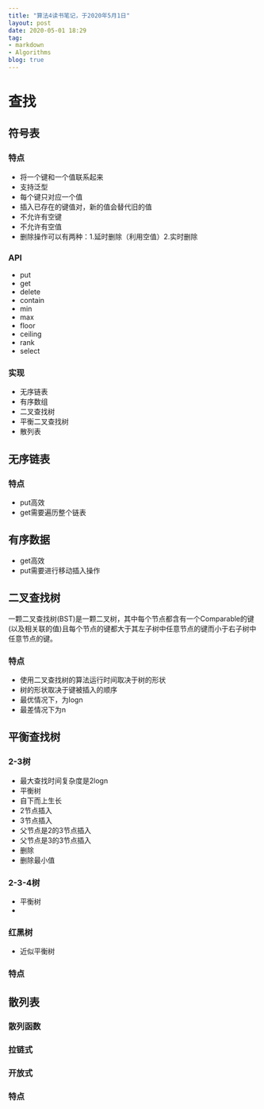 ```yaml
---
title: "算法4读书笔记，于2020年5月1日"
layout: post
date: 2020-05-01 18:29
tag:
- markdown
- Algorithms
blog: true
---
```


# 查找

## 符号表

### 特点

* 将一个键和一个值联系起来
* 支持泛型
* 每个键只对应一个值
* 插入已存在的键值对，新的值会替代旧的值
* 不允许有空键
* 不允许有空值
* 删除操作可以有两种：1.延时删除（利用空值）2.实时删除

### API

* put
* get
* delete
* contain
* min
* max
* floor
* ceiling
* rank
* select

### 实现

* 无序链表
* 有序数组
* 二叉查找树
* 平衡二叉查找树
* 散列表
    
## 无序链表
### 特点
* put高效
* get需要遍历整个链表

## 有序数据
* get高效
* put需要进行移动插入操作

## 二叉查找树
一颗二叉查找树(BST)是一颗二叉树，其中每个节点都含有一个Comparable的键(以及相关联的值)且每个节点的键都大于其左子树中任意节点的键而小于右子树中任意节点的键。

### 特点

* 使用二叉查找树的算法运行时间取决于树的形状
* 树的形状取决于键被插入的顺序
* 最优情况下，为logn
* 最差情况下为n

## 平衡查找树
### 2-3树
* 最大查找时间复杂度是2logn
* 平衡树
* 自下而上生长
* 2节点插入
* 3节点插入
* 父节点是2的3节点插入
* 父节点是3的3节点插入
* 删除
* 删除最小值
### 2-3-4树
* 平衡树
* 
### 红黑树
* 近似平衡树

### 特点

## 散列表
### 散列函数

### 拉链式

### 开放式

### 特点